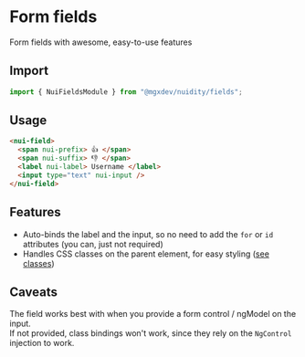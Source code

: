 # Form fields

Form fields with awesome, easy-to-use features

## Import

```typescript
import { NuiFieldsModule } from "@mgxdev/nuidity/fields";
```

## Usage

```html
<nui-field>
  <span nui-prefix> 👍 </span>
  <span nui-suffix> 👎 </span>
  <label nui-label> Username </label>
  <input type="text" nui-input />
</nui-field>
```

## Features

- Auto-binds the label and the input, so no need to add the `for` or `id` attributes (you can, just not required)
- Handles CSS classes on the parent element, for easy styling ([see classes](/projects/nuidity/schematics/common_files/styles/features/_fields.scss))

## Caveats

The field works best with when you provide a form control / ngModel on the input.  
If not provided, class bindings won't work, since they rely on the `NgControl` injection to work.
